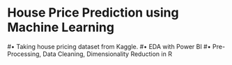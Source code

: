 # House Price Prediction using Machine Learning
#• Taking house pricing dataset from Kaggle.
#• EDA with Power BI
#• Pre-Processing, Data Cleaning, Dimensionality Reduction in R
